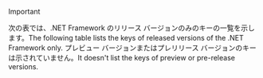 
> [!IMPORTANT]
> <span data-ttu-id="028fd-101">次の表では、.NET Framework のリリース バージョンのみのキーの一覧を示します。</span><span class="sxs-lookup"><span data-stu-id="028fd-101">The following table lists the keys of released versions of the .NET Framework only.</span></span> <span data-ttu-id="028fd-102">プレビュー バージョンまたはプレリリース バージョンのキーは示されていません。</span><span class="sxs-lookup"><span data-stu-id="028fd-102">It doesn't list the keys of preview or pre-release versions.</span></span>
